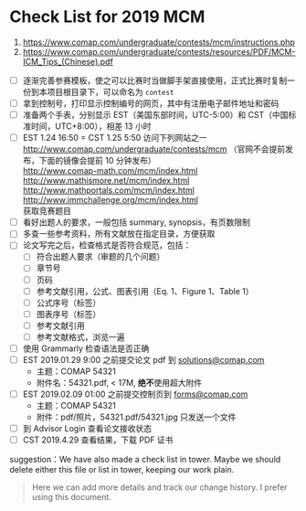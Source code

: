 ﻿# Check List for 2019 MCM

1. https://www.comap.com/undergraduate/contests/mcm/instructions.php
2. https://www.comap.com/undergraduate/contests/resources/PDF/MCM-ICM_Tips_(Chinese).pdf

- [ ] 逐渐完善参赛模板，使之可以比赛时当做脚手架直接使用，正式比赛时复制一份到本项目根目录下，可以命名为 `contest`
- [ ] 拿到控制号，打印显示控制编号的网页，其中有注册电子邮件地址和密码
- [ ] 准备两个手表，分别显示 EST（美国东部时间，UTC-5:00）和 CST（中国标准时间，UTC+8:00），相差 13 小时
- [ ] EST 1.24 16:50 = CST 1.25 5:50 访问下列网站之一
    http://www.comap.com/undergraduate/contests/mcm （官网不会提前发布，下面的镜像会提前 10 分钟发布）  
    http://www.comap-math.com/mcm/index.html  
    http://www.mathismore.net/mcm/index.html  
    http://www.mathportals.com/mcm/index.html  
    http://www.immchallenge.org/mcm/index.html  
    获取竞赛题目
- [ ] 看好出题人的要求，一般包括 summary, synopsis，有页数限制
- [ ] 多查一些参考资料，所有文献放在指定目录，方便获取
- [ ] 论文写完之后，检查格式是否符合规范，包括：
  - [ ] 符合出题人要求（审题的几个问题）
  - [ ] 章节号
  - [ ] 页码
  - [ ] 参考文献引用，公式、图表引用（Eq. 1、Figure 1、Table 1）
  - [ ] 公式序号（标签）
  - [ ] 图表序号（标签）
  - [ ] 参考文献引用
  - [ ] 参考文献格式，浏览一遍
- [ ] 使用 Grammarly 检查语法是否正确
- [ ] EST 2019.01.29 9:00 之前提交论文 pdf 到 solutions@comap.com
  - 主题：COMAP 54321
  - 附件名：54321.pdf, < 17M, **绝不**使用超大附件
- [ ] EST 2019.02.09 01:00 之前提交控制页到 forms@comap.com
  - 主题：COMAP 54321
  - 附件：pdf/照片，54321.pdf/54321.jpg 只发送一个文件
- [ ] 到 Advisor Login 查看论文接收状态
- [ ] CST 2019.4.29 查看结果，下载 PDF 证书

suggestion：We have also made a check list in tower. Maybe we should delete either this file or list in tower, keeping our work plain.
> Here we can add more details and track our change history. I prefer using this document.
> 